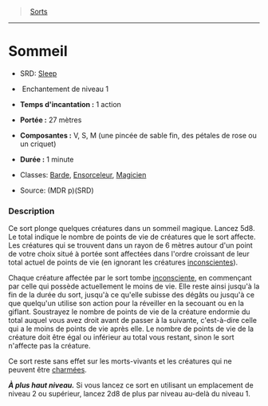 ﻿> [Sorts](hd_spells.md)

---

# Sommeil

- SRD: [Sleep](srd_spells_sleep.md)

-  Enchantement de niveau 1

- **Temps d'incantation :** 1 action

- **Portée :** 27 mètres

- **Composantes :** V, S, M (une pincée de sable fin, des pétales de rose ou un criquet)

- **Durée :** 1 minute

- Classes: [Barde](hd_bard.md), [Ensorceleur](hd_sorcerer.md), [Magicien](hd_wizard.md)

- Source: (MDR p)(SRD)

### Description

Ce sort plonge quelques créatures dans un sommeil magique. Lancez 5d8. Le total indique le nombre de points de vie de créatures que le sort affecte. Les créatures qui se trouvent dans un rayon de 6 mètres autour d'un point de votre choix situé à portée sont affectées dans l'ordre croissant de leur total actuel de points de vie (en ignorant les créatures [inconscientes](hd_conditions_inconscient.md)).

Chaque créature affectée par le sort tombe [inconsciente](hd_conditions_inconscient.md), en commençant par celle qui possède actuellement le moins de vie. Elle reste ainsi jusqu'à la fin de la durée du sort, jusqu'à ce qu'elle subisse des dégâts ou jusqu'à ce que quelqu'un utilise son action pour la réveiller en la secouant ou en la giflant. Soustrayez le nombre de points de vie de la créature endormie du total auquel vous avez droit avant de passer à la suivante, c'est-à-dire celle qui a le moins de points de vie après elle. Le nombre de points de vie de la créature doit être égal ou inférieur au total vous restant, sinon le sort n'affecte pas la créature.

Ce sort reste sans effet sur les morts-vivants et les créatures qui ne peuvent être [charmées](hd_conditions_charme.md).

**_À plus haut niveau._** Si vous lancez ce sort en utilisant un emplacement de niveau 2 ou supérieur, lancez 2d8 de plus par niveau au-delà du niveau 1.

